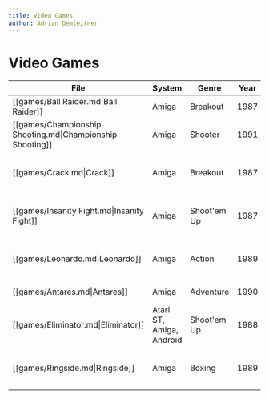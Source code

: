 ```yaml
---
title: Video Games
author: Adrian Demleitner
---
```

# Video Games
| File                                                      | System                   | Genre       | Year | Agents                              | Studio                |
| --------------------------------------------------------- | ------------------------ | ----------- | ---- | ----------------------------------- | --------------------- |
| [[games/Ball Raider.md\|Ball Raider]]                     | Amiga                    | Breakout    | 1987 | Orlando Petermann                   | Golden Gate Crew      |
| [[games/Championship Shooting.md\|Championship Shooting]] | Amiga                    | Shooter     | 1991 | Christian Haller                    | Golden Gate Crew      |
| [[games/Crack.md\|Crack]]                                 | Amiga                    | Breakout    | 1987 | Christian Haller, Orlando Petermann | Linel                 |
| [[games/Insanity Fight.md\|Insanity Fight]]               | Amiga                    | Shoot'em Up | 1987 | Christian Haller, Orlando Petermann | Linel                 |
| [[games/Leonardo.md\|Leonardo]]                           | Amiga                    | Action      | 1989 | Christian Haller, Orlando Petermann | Golden Gate Crew      |
| [[games/Antares.md\|Antares]]                             | Amiga                    | Adventure   | 1990 | \-                                  | Nightmare Productions |
| [[games/Eliminator.md\|Eliminator]]                       | Atari ST, Amiga, Android | Shoot'em Up | 1988 | Christian Haller                    | \-                    |
| [[games/Ringside.md\|Ringside]]                           | Amiga                    | Boxing      | 1989 | Heinz Luem, Orlando Petermann       | Golden Gate Crew      |

